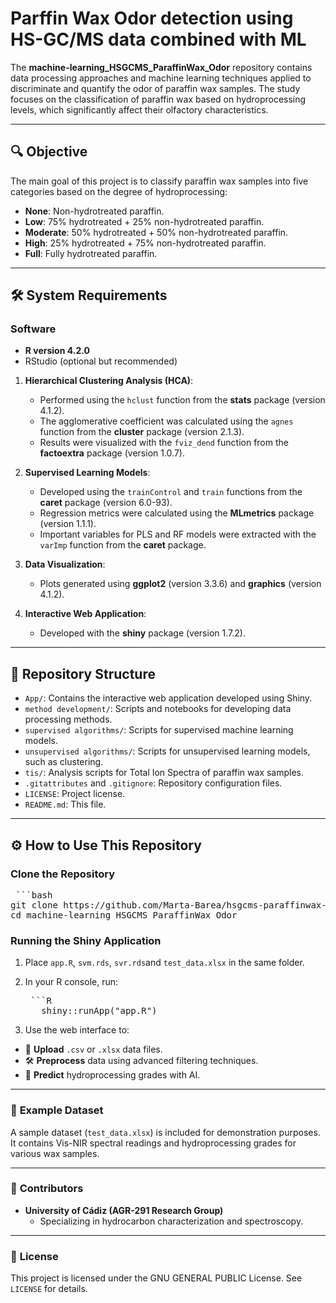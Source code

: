 # **Parffin Wax Odor detection using HS-GC/MS data combined with ML**

The **machine-learning_HSGCMS_ParaffinWax_Odor** repository contains data processing approaches and machine learning techniques applied to discriminate and quantify the odor of paraffin wax samples. The study focuses on the classification of paraffin wax based on hydroprocessing levels, which significantly affect their olfactory characteristics.

---

## 🔍 Objective

The main goal of this project is to classify paraffin wax samples into five categories based on the degree of hydroprocessing:

- **None**: Non-hydrotreated paraffin.
- **Low**: 75% hydrotreated + 25% non-hydrotreated paraffin.
- **Moderate**: 50% hydrotreated + 50% non-hydrotreated paraffin.
- **High**: 25% hydrotreated + 75% non-hydrotreated paraffin.
- **Full**: Fully hydrotreated paraffin.

---

## 🛠️ **System Requirements**

### Software
- **R version 4.2.0** 
- RStudio (optional but recommended)

1. **Hierarchical Clustering Analysis (HCA)**:
   - Performed using the `hclust` function from the **stats** package (version 4.1.2).
   - The agglomerative coefficient was calculated using the `agnes` function from the **cluster** package (version 2.1.3).
   - Results were visualized with the `fviz_dend` function from the **factoextra** package (version 1.0.7).

2. **Supervised Learning Models**:
   - Developed using the `trainControl` and `train` functions from the **caret** package (version 6.0-93).
   - Regression metrics were calculated using the **MLmetrics** package (version 1.1.1).
   - Important variables for PLS and RF models were extracted with the `varImp` function from the **caret** package.

3. **Data Visualization**:
   - Plots generated using **ggplot2** (version 3.3.6) and **graphics** (version 4.1.2).

4. **Interactive Web Application**:
   - Developed with the **shiny** package (version 1.7.2).

---

## 📂 Repository Structure

- `App/`: Contains the interactive web application developed using Shiny.
- `method development/`: Scripts and notebooks for developing data processing methods.
- `supervised algorithms/`: Scripts for supervised machine learning models.
- `unsupervised algorithms/`: Scripts for unsupervised learning models, such as clustering.
- `tis/`: Analysis scripts for Total Ion Spectra of paraffin wax samples.
- `.gitattributes` and `.gitignore`: Repository configuration files.
- `LICENSE`: Project license.
- `README.md`: This file.

---

## ⚙️ How to Use This Repository

### Clone the Repository


   <pre markdown="1"> ```bash
git clone https://github.com/Marta-Barea/hsgcms-paraffinwax-odor-ml
cd machine-learning_HSGCMS_ParaffinWax_Odor </pre>

### Running the Shiny Application
1. Place `app.R`, `svm.rds`, `svr.rds`and `test_data.xlsx` in the same folder.
2. In your R console, run: 
   
   <pre markdown="1"> ```R 
      shiny::runApp("app.R") </pre>

3. Use the web interface to:
- 📁 **Upload** `.csv` or `.xlsx` data files.
- 🛠️ **Preprocess** data using advanced filtering techniques.
- 🤖 **Predict** hydroprocessing grades with AI.

---

### 📂 **Example Dataset**
A sample dataset (`test_data.xlsx`) is included for demonstration purposes. It contains Vis-NIR spectral readings and hydroprocessing grades for various wax samples.


---

### 🤝 **Contributors**
- **University of Cádiz (AGR-291 Research Group)**
  - Specializing in hydrocarbon characterization and spectroscopy.

---

### 📜 **License**
This project is licensed under the GNU GENERAL PUBLIC License. See `LICENSE` for details.

